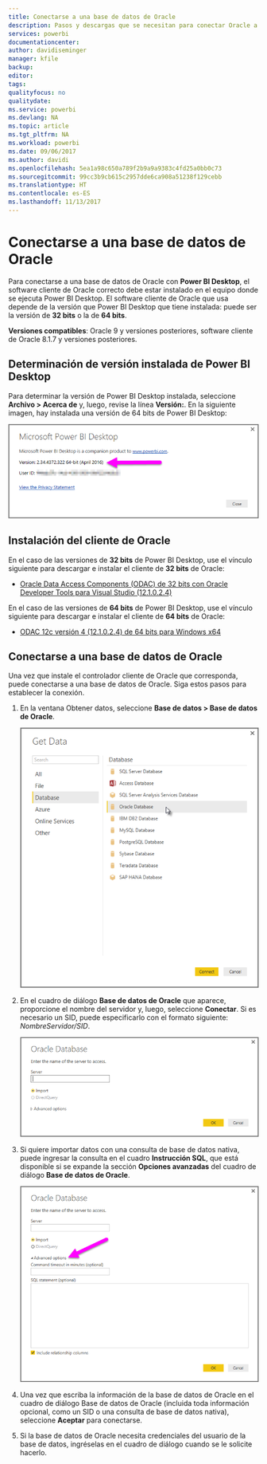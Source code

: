 ```yaml
---
title: Conectarse a una base de datos de Oracle
description: Pasos y descargas que se necesitan para conectar Oracle a Power BI Desktop
services: powerbi
documentationcenter: 
author: davidiseminger
manager: kfile
backup: 
editor: 
tags: 
qualityfocus: no
qualitydate: 
ms.service: powerbi
ms.devlang: NA
ms.topic: article
ms.tgt_pltfrm: NA
ms.workload: powerbi
ms.date: 09/06/2017
ms.author: davidi
ms.openlocfilehash: 5ea1a98c650a789f2b9a9a9383c4fd25a0bb0c73
ms.sourcegitcommit: 99cc3b9cb615c2957dde6ca908a51238f129cebb
ms.translationtype: HT
ms.contentlocale: es-ES
ms.lasthandoff: 11/13/2017
---
```

# <a name="connect-to-an-oracle-database"></a>Conectarse a una base de datos de Oracle
Para conectarse a una base de datos de Oracle con **Power BI Desktop**, el software cliente de Oracle correcto debe estar instalado en el equipo donde se ejecuta Power BI Desktop. El software cliente de Oracle que usa depende de la versión que Power BI Desktop que tiene instalada: puede ser la versión de **32 bits** o la de **64 bits**.

**Versiones compatibles**: Oracle 9 y versiones posteriores, software cliente de Oracle 8.1.7 y versiones posteriores.

## <a name="determining-which-version-of-power-bi-desktop-is-installed"></a>Determinación de versión instalada de Power BI Desktop
Para determinar la versión de Power BI Desktop instalada, seleccione **Archivo > Acerca de** y, luego, revise la línea **Versión:**. En la siguiente imagen, hay instalada una versión de 64 bits de Power BI Desktop:

![](media/desktop-connect-oracle-database/connect-oracle-database_1.png)

## <a name="installing-the-oracle-client"></a>Instalación del cliente de Oracle
En el caso de las versiones de **32 bits** de Power BI Desktop, use el vínculo siguiente para descargar e instalar el cliente de **32 bits** de Oracle:

* [Oracle Data Access Components (ODAC) de 32 bits con Oracle Developer Tools para Visual Studio (12.1.0.2.4)](http://www.oracle.com/technetwork/topics/dotnet/utilsoft-086879.html)

En el caso de las versiones de **64 bits** de Power BI Desktop, use el vínculo siguiente para descargar e instalar el cliente de **64 bits** de Oracle:

* [ODAC 12c versión 4 (12.1.0.2.4) de 64 bits para Windows x64](http://www.oracle.com/technetwork/database/windows/downloads/index-090165.html)

## <a name="connect-to-an-oracle-database"></a>Conectarse a una base de datos de Oracle
Una vez que instale el controlador cliente de Oracle que corresponda, puede conectarse a una base de datos de Oracle. Siga estos pasos para establecer la conexión.

1. En la ventana Obtener datos, seleccione **Base de datos > Base de datos de Oracle**.
   
   ![](media/desktop-connect-oracle-database/connect-oracle-database_2.png)
2. En el cuadro de diálogo **Base de datos de Oracle** que aparece, proporcione el nombre del servidor y, luego, seleccione **Conectar**. Si es necesario un SID, puede especificarlo con el formato siguiente: *NombreServidor/SID*.
   
   ![](media/desktop-connect-oracle-database/connect-oracle-database_3.png)
3. Si quiere importar datos con una consulta de base de datos nativa, puede ingresar la consulta en el cuadro **Instrucción SQL**, que está disponible si se expande la sección **Opciones avanzadas** del cuadro de diálogo **Base de datos de Oracle**.
   
   ![](media/desktop-connect-oracle-database/connect-oracle-database_4.png)
4. Una vez que escriba la información de la base de datos de Oracle en el cuadro de diálogo Base de datos de Oracle (incluida toda información opcional, como un SID o una consulta de base de datos nativa), seleccione **Aceptar** para conectarse.
5. Si la base de datos de Oracle necesita credenciales del usuario de la base de datos, ingréselas en el cuadro de diálogo cuando se le solicite hacerlo.

